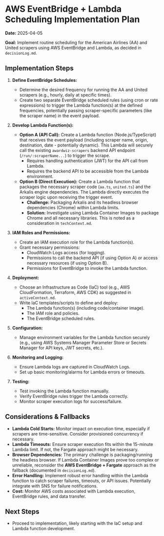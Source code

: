 # AWS EventBridge + Lambda Scheduling Implementation Plan

**Date:** 2025-04-05

**Goal:** Implement routine scheduling for the American Airlines (AA) and United scrapers using AWS EventBridge and Lambda, as decided in `decisionLog.md`.

## Implementation Steps

1.  **Define EventBridge Schedules:**
    *   Determine the desired frequency for running the AA and United scrapers (e.g., hourly, daily at specific times).
    *   Create two separate EventBridge scheduled rules (using cron or rate expressions) to trigger the Lambda function(s) at the defined frequencies, potentially passing scraper-specific parameters (like the scraper name) in the event payload.

2.  **Develop Lambda Function(s):**
    *   **Option A (API Call):** Create a Lambda function (Node.js/TypeScript) that receives the event payload (including scraper name, origin, destination, date - potentially dynamic). This Lambda will securely call the existing `awardwiz-scrapers` backend API endpoint (`/run/:scraperName...`) to trigger the scrape.
        *   Requires handling authentication (JWT) for the API call from Lambda.
        *   Requires the backend API to be accessible from the Lambda environment.
    *   **Option B (Direct Execution):** Create a Lambda function that packages the necessary scraper code (`aa.ts`, `united.ts`) and the Arkalis engine dependencies. The Lambda directly executes the scraper logic upon receiving the trigger event.
        *   **Challenge:** Packaging Arkalis and its headless browser dependencies (Chrome) within Lambda limits.
        *   **Solution:** Investigate using Lambda Container Images to package Chrome and all necessary libraries. This is noted as a consideration in `techContext.md`.

3.  **IAM Roles and Permissions:**
    *   Create an IAM execution role for the Lambda function(s).
    *   Grant necessary permissions:
        *   CloudWatch Logs access (for logging).
        *   Permissions to call the backend API (if using Option A) or access necessary resources (if using Option B).
        *   Permissions for EventBridge to invoke the Lambda function.

4.  **Deployment:**
    *   Choose an Infrastructure as Code (IaC) tool (e.g., AWS CloudFormation, Terraform, AWS CDK) as suggested in `activeContext.md`.
    *   Write IaC templates/scripts to define and deploy:
        *   The Lambda function(s) (including code/container image).
        *   The IAM role and policies.
        *   The EventBridge scheduled rules.

5.  **Configuration:**
    *   Manage environment variables for the Lambda function securely (e.g., using AWS Systems Manager Parameter Store or Secrets Manager for API keys, JWT secrets, etc.).

6.  **Monitoring and Logging:**
    *   Ensure Lambda logs are captured in CloudWatch Logs.
    *   Set up basic monitoring/alarms for Lambda errors or timeouts.

7.  **Testing:**
    *   Test invoking the Lambda function manually.
    *   Verify EventBridge rules trigger the Lambda correctly.
    *   Monitor scraper execution logs for success/failure.

## Considerations & Fallbacks

*   **Lambda Cold Starts:** Monitor impact on execution time, especially if scrapers are time-sensitive. Consider provisioned concurrency if necessary.
*   **Lambda Timeouts:** Ensure scraper execution fits within the 15-minute Lambda limit. If not, the Fargate approach might be necessary.
*   **Browser Dependencies:** The primary challenge is packaging/running the headless browser. If Lambda Container Images prove too complex or unreliable, reconsider the **AWS EventBridge + Fargate** approach as the fallback (documented in `decisionLog.md`).
*   **Error Handling:** Implement robust error handling within the Lambda function to catch scraper failures, timeouts, or API issues. Potentially integrate with SNS for failure notifications.
*   **Cost:** Monitor AWS costs associated with Lambda execution, EventBridge rules, and data transfer.

## Next Steps

*   Proceed to implementation, likely starting with the IaC setup and Lambda function development.